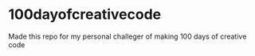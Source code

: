 # 100dayofcreativecode
Made this repo for my personal challeger of making 100 days of creative code
